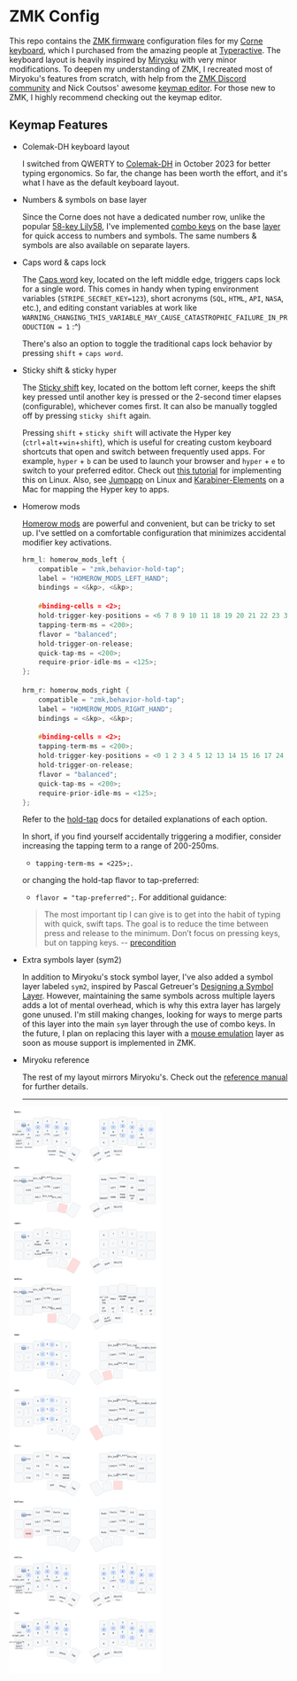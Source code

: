 # ZMK Config

This repo contains the [ZMK firmware](https://zmk.dev) configuration files for my [Corne keyboard](https://github.com/foostan/crkbd/), which I purchased from the amazing people at [Typeractive](https://typeractive.xyz/). The keyboard layout is heavily inspired by [Miryoku](https://github.com/manna-harbour/miryoku) with very minor modifications. To deepen my understanding of ZMK, I recreated most of Miryoku's features from scratch, with help from the [ZMK Discord community](https://zmk.dev/community/discord/invite) and Nick Coutsos' awesome [keymap editor](https://nickcoutsos.github.io/keymap-editor/). For those new to ZMK, I highly recommend checking out the keymap editor.

## Keymap Features

- Colemak-DH keyboard layout

	I switched from QWERTY to [Colemak-DH](https://colemakmods.github.io/mod-dh/) in October 2023 for better typing ergonomics. So far, the change has been worth the effort, and it's what I have as the default keyboard layout.

- Numbers & symbols on base layer


	Since the Corne does not have a dedicated number row, unlike the popular [58-key Lily58](https://github.com/kata0510/Lily58), I've implemented [combo keys](https://zmk.dev/docs/features/combos) on the base [layer](https://zmk.dev/docs/features/keymaps#layers) for quick access to numbers and symbols. The same numbers & symbols are also available on separate layers.
- Caps word & caps lock
 
 	The [Caps word](https://zmk.dev/docs/behaviors/caps-word) key, located on the left middle edge, triggers caps lock for a single word. This comes in handy when typing environment variables (`STRIPE_SECRET_KEY=123`), short acronyms (`SQL`, `HTML`, `API`, `NASA`, etc.), and editing constant variables at work like `WARNING_CHANGING_THIS_VARIABLE_MAY_CAUSE_CATASTROPHIC_FAILURE_IN_PRODUCTION = 1` :^)

 	There's also an option to toggle the traditional caps lock behavior by pressing `shift` + `caps word`.

 - Sticky shift & sticky hyper

	The [Sticky shift](https://zmk.dev/docs/behaviors/sticky-key) key, located on the bottom left corner, keeps the shift key pressed until another key is pressed or the 2-second timer elapses (configurable), whichever comes first. It can also be manually toggled off by pressing `sticky shift` again.

	Pressing `shift` + `sticky shift` will activate the Hyper key (`ctrl`+`alt`+`win`+`shift`), which is useful for creating custom keyboard shortcuts that open and switch between frequently used apps. For example, `hyper` + `b` can be used to launch your browser and `hyper` + `e` to switch to your preferred editor. Check out [this tutorial](https://timothymiller.dev/posts/2022/killing-ctrl-tab/) for implementing this on Linux. Also, see [Jumpapp](https://github.com/mkropat/jumpapp) on Linux and [Karabiner-Elements](https://karabiner-elements.pqrs.org/) on a Mac for mapping the Hyper key to apps.

- Homerow mods

	[Homerow mods](https://precondition.github.io/home-row-mods) are powerful and convenient, but can be tricky to set up. I've settled on a comfortable configuration that minimizes accidental modifier key activations.

	```c++
	hrm_l: homerow_mods_left {
		compatible = "zmk,behavior-hold-tap";
		label = "HOMEROW_MODS_LEFT_HAND";
		bindings = <&kp>, <&kp>;

		#binding-cells = <2>;
		hold-trigger-key-positions = <6 7 8 9 10 11 18 19 20 21 22 23 30 31 32 33 34 35 39 40 41>;
		tapping-term-ms = <200>;
		flavor = "balanced";
		hold-trigger-on-release;
		quick-tap-ms = <200>;
		require-prior-idle-ms = <125>;
	};

	hrm_r: homerow_mods_right {
		compatible = "zmk,behavior-hold-tap";
		label = "HOMEROW_MODS_RIGHT_HAND";
		bindings = <&kp>, <&kp>;

		#binding-cells = <2>;
		tapping-term-ms = <200>;
		hold-trigger-key-positions = <0 1 2 3 4 5 12 13 14 15 16 17 24 25 26 27 28 29 36 37 38>;
		hold-trigger-on-release;
		flavor = "balanced";
		quick-tap-ms = <200>;
		require-prior-idle-ms = <125>;
	};
	```
	Refer to the [hold-tap](https://zmk.dev/docs/behaviors/hold-tap) docs for detailed explanations of each option.

	In short, if you find yourself accidentally triggering a modifier, consider increasing the tapping term to a range of 200-250ms.
	- `tapping-term-ms = <225>;`.

	or changing the hold-tap flavor to tap-preferred: 
	- `flavor = "tap-preferred";`.
	For additional guidance:

	> The most important tip I can give is to get into the habit of typing with quick, swift taps. The goal is to reduce the time between press and release to the minimum. Don’t focus on pressing keys, but on tapping keys. -- [precondition](https://precondition.github.io/home-row-mods#quick-swift-taps)


- Extra symbols layer (sym2)

	In addition to Miryoku's stock symbol layer, I've also added a symbol layer labeled `sym2`, inspired by Pascal Getreuer's [Designing a Symbol Layer](https://getreuer.info/posts/keyboards/symbol-layer/index.html). However, maintaining the same symbols across multiple layers adds a lot of mental overhead, which is why this extra layer has largely gone unused. I'm still making changes, looking for ways to merge parts of this layer into the main `sym` layer through the use of combo keys. In the future, I plan on replacing this layer with a [mouse emulation](https://github.com/manna-harbour/miryoku/tree/master/docs/reference#mouse) layer as soon as mouse support is implemented in ZMK.

- Miryoku reference

	The rest of my layout mirrors Miryoku's. Check out the [reference manual](https://github.com/manna-harbour/miryoku/tree/master/docs/reference) for further details.

	---

![](images/zmk_keymap.png)
